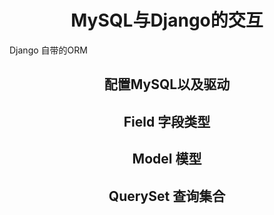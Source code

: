 # <center>MySQL与Django的交互</center>
Django 自带的ORM
## <center>配置MySQL以及驱动</center>

## <center>Field 字段类型</center>

## <center>Model 模型</center>

## <center>QuerySet 查询集合</center>


